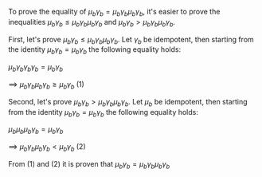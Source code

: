 To prove the equality of $\mu_b \gamma_b = \mu_b \gamma_b \mu_b \gamma_b$, it's easier to prove the inequalities $\mu_b \gamma_b \leq \mu_b \gamma_b \mu_b \gamma_b$ and $\mu_b \gamma_b > \mu_b \gamma_b \mu_b \gamma_b$.

First, let's prove $\mu_b \gamma_b \leq \mu_b \gamma_b \mu_b \gamma_b$. Let $\gamma_b$ be idempotent, then starting from the identity $\mu_b \gamma_b = \mu_b \gamma_b$ the following equality holds:

$\mu_b \gamma_b \gamma_b \gamma_b = \mu_b \gamma_b$

$\implies$ $\mu_b \gamma_b \mu_b \gamma_b \geq \mu_b \gamma_b$ (1)

Second, let's prove $\mu_b \gamma_b > \mu_b \gamma_b \mu_b \gamma_b$. Let $\mu_b$ be idempotent, then starting from the identity $\mu_b \gamma_b = \mu_b \gamma_b$ the following equality holds:

$\mu_b \mu_b \mu_b \gamma_b = \mu_b \gamma_b$

$\implies$ $\mu_b \gamma_b \mu_b \gamma_b < \mu_b \gamma_b$ (2)

From (1) and (2) it is proven that $\mu_b \gamma_b = \mu_b \gamma_b \mu_b \gamma_b$